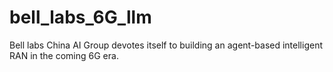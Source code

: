 # bell_labs_6G_llm

Bell labs China AI Group devotes itself to building an agent-based intelligent RAN in the coming 6G era.
